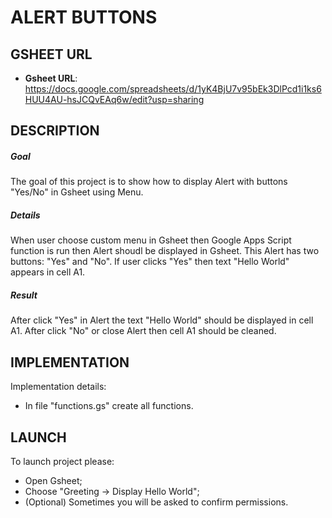 ALERT BUTTONS
=============


GSHEET URL
----------

* **Gsheet URL**: https://docs.google.com/spreadsheets/d/1yK4BjU7v95bEk3DlPcd1i1ks6HUU4AU-hsJCQvEAq6w/edit?usp=sharing


DESCRIPTION
-----------

##### Goal
The goal of this project is to show how to display Alert with buttons "Yes/No" in Gsheet using Menu. 

##### Details
When user choose custom menu in Gsheet then Google Apps Script function is run then Alert shoudl be displayed in Gsheet.
This Alert has two buttons: "Yes" and "No". If user clicks "Yes" then text "Hello World" appears in cell A1.

##### Result 
After click "Yes" in Alert the text "Hello World" should be displayed in cell A1.
After click "No" or close Alert then cell A1 should be cleaned.


IMPLEMENTATION
-----------

Implementation details:
* In file "functions.gs" create all functions.
  

LAUNCH
------

To launch project please:
* Open Gsheet;
* Choose "Greeting -> Display Hello World";
* (Optional) Sometimes you will be asked to confirm permissions.
